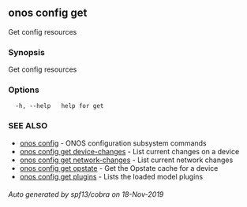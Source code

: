## onos config get

Get config resources

### Synopsis

Get config resources

### Options

```
  -h, --help   help for get
```

### SEE ALSO

* [onos config](onos_config.md)	 - ONOS configuration subsystem commands
* [onos config get device-changes](onos_config_get_device-changes.md)	 - List current changes on a device
* [onos config get network-changes](onos_config_get_network-changes.md)	 - List current network changes
* [onos config get opstate](onos_config_get_opstate.md)	 - Get the Opstate cache for a device
* [onos config get plugins](onos_config_get_plugins.md)	 - Lists the loaded model plugins

###### Auto generated by spf13/cobra on 18-Nov-2019
